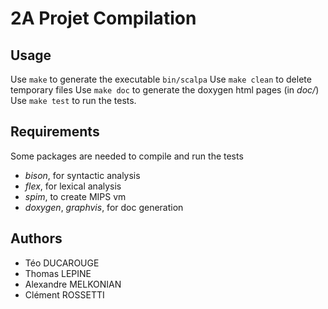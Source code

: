 # 2A Projet Compilation

## Usage

Use `make` to generate the executable `bin/scalpa`
Use `make clean` to delete temporary files
Use `make doc` to generate the doxygen html pages (in _doc/_)
Use `make test` to run the tests.

## Requirements

Some packages are needed to compile and run the tests
* _bison_, for syntactic analysis
* _flex_, for lexical analysis
* _spim_, to create MIPS vm
* _doxygen_, _graphvis_, for doc generation

## Authors

- Téo DUCAROUGE
- Thomas LEPINE
- Alexandre MELKONIAN
- Clément ROSSETTI

